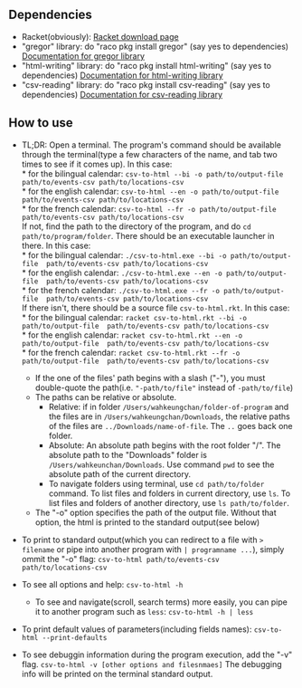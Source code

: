 Dependencies
----------------
* Racket(obviously): [Racket download page](https://download.racket-lang.org/)
* "gregor" library: do "raco pkg install gregor" (say yes to dependencies)
  [Documentation for gregor library](https://docs.racket-lang.org/gregor/index.html)
* "html-writing" library: do "raco pkg install html-writing" (say yes to dependencies)
  [Documentation for html-writing library](https://docs.racket-lang.org/html-writing/index.html)
* "csv-reading" library: do "raco pkg install csv-reading" (say yes to dependencies)
  [Documentation for csv-reading library](https://docs.racket-lang.org/csv-reading/index.html)

How to use
------------

* TL;DR: Open a terminal. The program's command should be available through the terminal(type a few characters of the name, and tab two times to see if it comes up).
  In this case:  
      * for the bilingual calendar: `csv-to-html --bi -o path/to/output-file  path/to/events-csv path/to/locations-csv`  
      * for the english calendar: `csv-to-html --en -o path/to/output-file  path/to/events-csv path/to/locations-csv`   
      * for the french calendar: `csv-to-html --fr -o path/to/output-file  path/to/events-csv path/to/locations-csv`   
  If not, find the path to the directory of the program, and do `cd path/to/program/folder`. There should be an executable launcher in there.
  In this case:  
      * for the bilingual calendar: `./csv-to-html.exe --bi -o path/to/output-file  path/to/events-csv path/to/locations-csv`  
      * for the english calendar: `./csv-to-html.exe --en -o path/to/output-file  path/to/events-csv path/to/locations-csv`   
      * for the french calendar: `./csv-to-html.exe --fr -o path/to/output-file  path/to/events-csv path/to/locations-csv`   
  If there isn't, there should be a source file `csv-to-html.rkt`.
  In this case:  
      * for the bilingual calendar: `racket csv-to-html.rkt --bi -o path/to/output-file  path/to/events-csv path/to/locations-csv`  
      * for the english calendar: `racket csv-to-html.rkt --en -o path/to/output-file  path/to/events-csv path/to/locations-csv`   
      * for the french calendar: `racket csv-to-html.rkt --fr -o path/to/output-file  path/to/events-csv path/to/locations-csv`   
  * If the one of the files' path begins with a slash ("-"), you must double-quote the path(i.e. `"-path/to/file"` instead of `-path/to/file`)
  * The paths can be relative or absolute.
    * Relative: if in folder `/Users/wahkeungchan/folder-of-program` and the files are in `/Users/wahkeungchan/Downloads`,
      the relative paths of the files are `../Downloads/name-of-file`. The `..` goes back one folder.
    * Absolute: An absolute path begins with the root folder "/". 
      The absolute path to the "Downloads" folder is `/Users/wahkeunchan/Downloads`.
      Use command `pwd` to see the absolute path of the current directory.
    * To navigate folders using terminal, use `cd path/to/folder` command. 
      To list files and folders in current directory, use `ls`.
      To list files and folders of another directory, use `ls path/to/folder`.    
  * The "-o" option specifies the path of the output file. Without that option, the html is printed to the standard output(see below)

* To print to standard output(which you can redirect to a file with `> filename` or pipe into another program with `| programname ...`),
  simply ommit the "-o" flag:
  `csv-to-html path/to/events-csv path/to/locations-csv`
  
* To see all options and help: `csv-to-html -h`
  * To see and navigate(scroll, search terms) more easily, 
    you can pipe it to another program such as `less`: `csv-to-html -h | less`

* To print default values of parameters(including fields names): `csv-to-html --print-defaults`
    
* To see debuggin information during the program execution, add the "-v" flag.
  `csv-to-html -v [other options and filesnmaes]`
  The debugging info will be printed on the terminal standard output.
  
  
